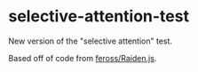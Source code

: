 selective-attention-test
========================

New version of the "selective attention" test.

Based off of code from [feross/Raiden.js](https://github.com/feross/Raiden.js).